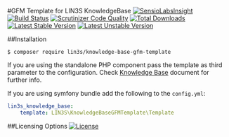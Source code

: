 #GFM Template for LIN3S KnowledgeBase
[![SensioLabsInsight](https://insight.sensiolabs.com/projects/bd07c4f2-8bea-4e51-a976-1bdf28076c03/mini.png)](https://insight.sensiolabs.com/projects/bd07c4f2-8bea-4e51-a976-1bdf28076c03)
[![Build Status](https://travis-ci.org/LIN3S/KnowledgeBaseGFMTemplate.svg?branch=master)](https://travis-ci.org/LIN3S/KnowledgeBaseGFMTemplate)
[![Scrutinizer Code Quality](https://scrutinizer-ci.com/g/LIN3S/KnowledgeBaseGFMTemplate/badges/quality-score.png?b=master)](https://scrutinizer-ci.com/g/LIN3S/KnowledgeBaseGFMTemplate/?branch=master)
[![Total Downloads](https://poser.pugx.org/lin3s/knowledge-base-gfm-template/downloads)](https://packagist.org/packages/lin3s/knowledge-base-gfm-template)
&nbsp;&nbsp;&nbsp;&nbsp;
[![Latest Stable Version](https://poser.pugx.org/lin3s/knowledge-base-gfm-template/v/stable.svg)](https://packagist.org/packages/lin3s/knowledge-base-gfm-template)
[![Latest Unstable Version](https://poser.pugx.org/lin3s/knowledge-base-gfm-template/v/unstable.svg)](https://packagist.org/packages/lin3s/knowledge-base-gfm-template)

##Installation
```shell
$ composer require lin3s/knowledge-base-gfm-template
```
If you are using the standalone PHP component pass the template as third parameter to the configuration. Check [Knowledge
Base][1] document for further info.

If you are using symfony bundle add the following to the `config.yml`:
```yaml
lin3s_knowledge_base:
    template: LIN3S\KnowledgeBaseGFMTemplate\Template
```

##Licensing Options
[![License](https://poser.pugx.org/lin3s/knowledge-base-gfm-template/license.svg)](https://github.com/LIN3S/KnowledgeBaseGFMTemplate/blob/master/LICENSE)

[1]: http://github.com/LIN3S/KnowledgeBase
